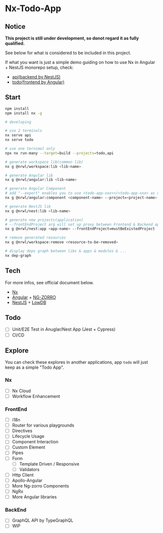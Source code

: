 # Nx-Todo-App

## Notice

**This project is still under development, so donot regard it as fully qualified.**

See below for what is considered to be included in this project.

If what you want is just a simple demo guiding on how to use Nx in Angular + NestJS monorepo setup, check:

- [api(backend by NestJS)](apps/api/src/app/app.module.ts)
- [todo(frontend by Angular)](apps/todo/src/app/app.module.ts)

## Start

```bash
npm install
npm install nx -g

# developing

# use 2 terminals
nx serve api
nx serve todo

# use one ternimal only
npx nx run-many --target=build --projects=todo,api

# generate workspace lib(common lib)
nx g @nrwl/workspace:lib <lib-name>

# generate Angular lib
nx g @nrwl/angular:lib <lib-name>

# generate Angular Component
# add "--export" enables you to use <todo-app-xxx></<todo-app-xxx> as command executed once
nx g @nrwl/angular:component <component-name> --project=<project-name> --export

# generate NestJS lib
nx g @nrwl/nest:lib <lib-name>

# generate new projects(application)
# --frontEndProject arg will set up proxy between Frontend & Backend applications
nx g @nrwl/nest:app <app-name> --frontEndProject=mustBeExistedProject

# remove generated resources
nx g @nrwl/workspace:remove <resource-to-be-removed>

# display deps graph between libs & apps & modules & ...
nx dep-graph
```

## Tech

For more infos, see official document below.

- [Nx](https://nx.dev/)
- [Angular](https://angular.cn/) + [NG-ZORRO](https://ng.ant.design/docs/introduce/zh)
- [NestJS](https://nestjs.com/) + [LowDB](https://github.com/typicode/lowdb)

## Todo

- [ ] Unit/E2E Test in Anuglar/Nest App (Jest + Cypress)
- [ ] CI/CD

## Explore

You can check these explores in another applications, app `todo` will just keep as a simple "Todo App".

### Nx

- [ ] Nx Cloud
- [ ] Workflow Enhancement

### FrontEnd

- [ ] i18n
- [ ] Router for various playgrounds
- [ ] Directives
- [ ] Lifecycle Usage
- [ ] Component Interaction
- [ ] Custom Element
- [ ] Pipes
- [ ] Form
  - [ ] Template Driven / Responsive
  - [ ] Validators
- [ ] Http Client
- [ ] Apollo-Angular
- [ ] More Ng-zorro Components
- [ ] NgRx
- [ ] More Angular libraries

### BackEnd

- [ ] GraphQL API by TypeGraphQL
- [ ] WIP
